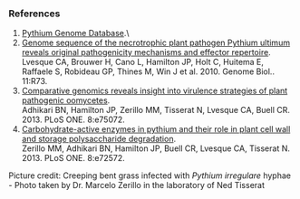 ### References

1.  [Pythium Genome Database](http://pythium.plantbiology.msu.edu).\
2.  [Genome sequence of the necrotrophic plant pathogen Pythium ultimum
    reveals original pathogenicity mechanisms and effector
    repertoire](http://europepmc.org/abstract/MED/20626842).\
    Lvesque CA, Brouwer H, Cano L, Hamilton JP, Holt C, Huitema E,
    Raffaele S, Robideau GP, Thines M, Win J et al. 2010. Genome Biol..
    11:R73.
3.  [Comparative genomics reveals insight into virulence strategies of
    plant pathogenic
    oomycetes](http://europepmc.org/abstract/MED/24124466).\
    Adhikari BN, Hamilton JP, Zerillo MM, Tisserat N, Lvesque CA, Buell
    CR. 2013. PLoS ONE. 8:e75072.
4.  [Carbohydrate-active enzymes in pythium and their role in plant cell
    wall and storage polysaccharide
    degradation](http://europepmc.org/abstract/MED/24069150).\
    Zerillo MM, Adhikari BN, Hamilton JP, Buell CR, Lvesque CA,
    Tisserat N. 2013. PLoS ONE. 8:e72572.

Picture credit: Creeping bent grass infected with *Pythium irregulare*
hyphae - Photo taken by Dr. Marcelo Zerillo in the laboratory of Ned
Tisserat
